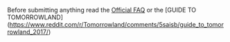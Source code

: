 Before submitting anything read the [Official FAQ](http://www.tomorrowland.com/en/faq/frequently-asked-questions-0) or the [GUIDE TO TOMORROWLAND] (https://www.reddit.com/r/Tomorrowland/comments/5saisb/guide_to_tomorrowland_2017/)